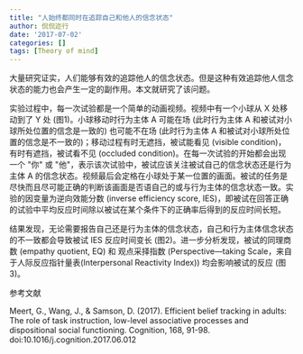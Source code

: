 ```yaml
---
title: "人始终都同时在追踪自己和他人的信念状态"
author: 侃侃迩行
date: '2017-07-02'
categories: []
tags: [Theory of mind]
---
```


大量研究证实，人们能够有效的追踪他人的信念状态。但是这种有效追踪他人信念状态的能力也会产生一定的副作用。本文就研究了该问题。

实验过程中，每一次试验都是一个简单的动画视频。视频中有一个小球从 X 处移动到了 Y 处 (图1)。小球移动时行为主体 A 可能在场 (此时行为主体 A 和被试对小球所处位置的信念是一致的) 也可能不在场 (此时行为主体 A 和被试对小球所处位置的信念是不一致的)；移动过程有时无遮挡，被试能看见 (visible condition)，有时有遮挡，被试看不见 (occluded condition)。在每一次试验的开始都会出现一个 "你" 或 "他"，表示该次试验中，被试应该关注被试自己的信念状态还是行为主体 A 的信念状态。视频最后会定格在小球处于某一位置的画面。被试的任务是尽快而且尽可能正确的判断该画面是否语自己的或与行为主体的信念状态一致。实验的因变量为逆向效能分数 (inverse efficiency score, IES)，即被试在回答正确的试验中平均反应时间除以被试在某个条件下的正确率后得到的反应时间长短。

结果发现，无论需要报告自己还是行为主体的信念状态，自己和行为主体信念状态的不一致都会导致被试 IES 反应时间变长 (图2)。进一步分析发现，被试的同理商数 (empathy quotient, EQ) 和 观点采择指数 (Perspective—taking Scale，来自于人际反应指针量表(Interpersonal Reactivity Index)) 均会影响被试的反应 (图3)。

参考文献

Meert, G., Wang, J., & Samson, D. (2017). Efficient belief tracking in adults: The role of task instruction, low-level associative processes and dispositional social functioning. Cognition, 168, 91-98. doi:10.1016/j.cognition.2017.06.012
